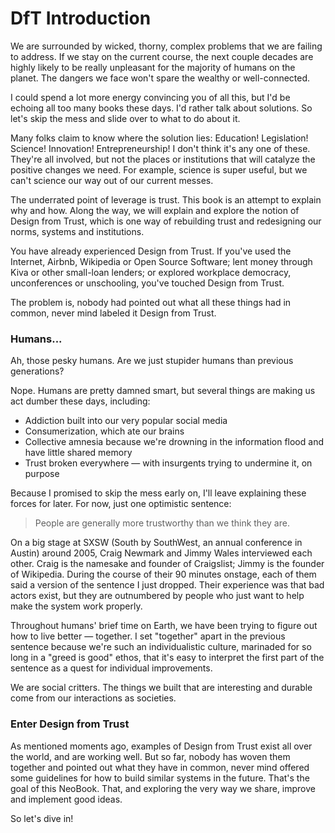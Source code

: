 # DfT Introduction

We are surrounded by wicked, thorny, complex problems that we are failing to address. If we stay on the current course, the next couple decades are highly likely to be really unpleasant for the majority of humans on the planet. The dangers we face won't spare the wealthy or well-connected. 

I could spend a lot more energy convincing you of all this, but I'd be echoing all too many books these days. I'd rather talk about solutions. So let's skip the mess and slide over to what to do about it. 

Many folks claim to know where the solution lies: Education! Legislation! Science! Innovation! Entrepreneurship! I don't think it's any one of these. They're all involved, but not the places or institutions that will catalyze the positive changes we need. For example, science is super useful, but we can't science our way out of our current messes. 

The underrated point of leverage is trust. This book is an attempt to explain why and how. Along the way, we will explain and explore the notion of Design from Trust, which is one way of rebuilding trust and redesigning our norms, systems and institutions. 

You have already experienced Design from Trust. If you've used the Internet, Airbnb, Wikipedia or Open Source Software; lent money through Kiva or other small-loan lenders; or explored workplace democracy, unconferences or unschooling, you've touched Design from Trust. 

The problem is, nobody had pointed out what all these things had in common, never mind labeled it Design from Trust. 
### Humans...

Ah, those pesky humans. Are we just stupider humans than previous generations? 

Nope. Humans are pretty damned smart, but several things are making us act dumber these days, including: 

- Addiction built into our very popular social media  
- Consumerization, which ate our brains  
- Collective amnesia because we're drowning in the information flood and have little shared memory  
- Trust broken everywhere — with insurgents trying to undermine it, on purpose  

Because I promised to skip the mess early on, I'll leave explaining these forces for later. For now, just one optimistic sentence: 

> People are generally more trustworthy than we think they are. 

On a big stage at SXSW (South by SouthWest, an annual conference in Austin) around 2005, Craig Newmark and Jimmy Wales interviewed each other. Craig is the namesake and founder of Craigslist; Jimmy is the founder of Wikipedia. During the course of their 90 minutes onstage, each of them said a version of the sentence I just dropped. Their experience was that bad actors exist, but they are outnumbered by people who just want to help make the system work properly. 

Throughout humans' brief time on Earth, we have been trying to figure out how to live better — together. I set "together" apart in the previous sentence because we're such an individualistic culture, marinaded for so long in a "greed is good" ethos, that it's easy to interpret the first part of the sentence as a quest for individual improvements. 

We are social critters. The things we built that are interesting and durable come from our interactions as societies. 
### Enter Design from Trust

As mentioned moments ago, examples of Design from Trust exist all over the world, and are working well. But so far, nobody has woven them together and pointed out what they have in common, never mind offered some guidelines for how to build similar systems in the future. That's the goal of this NeoBook. That, and exploring the very way we share, improve and implement good ideas. 

So let's dive in!


